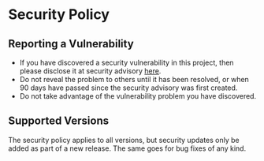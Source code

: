 # Security Policy

## Reporting a Vulnerability

* If you have discovered a security vulnerability in this project, then please disclose it at security advisory [here](https://github.com/gibbz00/rops/security/advisories/new).
* Do not reveal the problem to others until it has been resolved, or when 90 days have passed since the security advisory was first created.
* Do not take advantage of the vulnerability problem you have discovered.

## Supported Versions

The security policy applies to all versions, but security updates only be added as part of a new release. The same goes for bug fixes of any kind.

